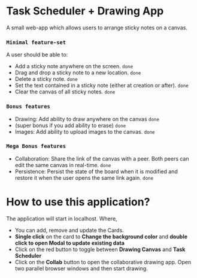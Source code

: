 # Task Scheduler + Drawing App
A small web-app which allows users to arrange sticky notes on a canvas.

### `Minimal feature-set`
A user should be able to:
* Add a sticky note anywhere on the screen. `done`
* Drag and drop a sticky note to a new location. `done`
* Delete a sticky note. `done`
* Set the text contained in a sticky note (either at creation or after). `done`
* Clear the canvas of all sticky notes. `done` 

### `Bonus features`
*  Drawing: Add ability to draw anywhere on the canvas `done`
* (super bonus if you add ability to erase) `done`
* Images: Add ability to upload images to the canvas. `done`

### `Mega Bonus features`
* Collaboration: Share the link of the canvas with a peer. Both peers can edit the same canvas in real-time. `done`
* Persistence: Persist the state of the board when it is modified and restore it when the user opens the same link again. `done`

# How to use this application?

The application will start in localhost. Where,
* You can add, remove and update the Cards.
* **Single click** on the card to **Change the background color** and **double click to open Modal to update existing data**
* Click on the red button to toggle between **Drawing Canvas** and **Task Scheduler**
* Click on the **Collab** button to open the collaborative drawing app. Open two parallel browser windows and then start drawing.